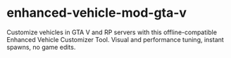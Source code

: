 # enhanced-vehicle-mod-gta-v
Customize vehicles in GTA V and RP servers with this offline-compatible Enhanced Vehicle Customizer Tool. Visual and performance tuning, instant spawns, no game edits.
